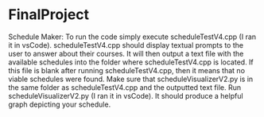 # FinalProject
Schedule Maker:
To run the code simply execute scheduleTestV4.cpp (I ran it in vsCode).
scheduleTestV4.cpp should display textual prompts to the user to answer about their courses.
It will then output a text file with the available schedules into the folder where scheduleTestV4.cpp is located.
If this file is blank after running scheduleTestV4.cpp, then it means that no viable schedules were found.
Make sure that scheduleVisualizerV2.py is in the same folder as scheduleTestV4.cpp and the outputted text file.
Run scheduleVisualizerV2.py (I ran it in vsCode).
It should produce a helpful graph depicting your schedule.

